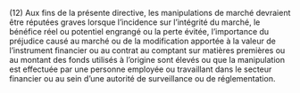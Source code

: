 (12) Aux fins de la présente directive, les manipulations de marché devraient être réputées graves lorsque l’incidence sur l’intégrité du marché, le bénéfice réel ou potentiel engrangé ou la perte évitée, l’importance du préjudice causé au marché ou de la modification apportée à la valeur de l’instrument financier ou au contrat au comptant sur matières premières ou au montant des fonds utilisés à l’origine sont élevés ou que la manipulation est effectuée par une personne employée ou travaillant dans le secteur financier ou au sein d’une autorité de surveillance ou de réglementation.